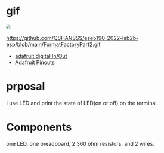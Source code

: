 # gif
<img src=".\gif\video.gif" style="zoom:70%"> <br>    
https://github.com/QSHANSSS/ese5190-2022-lab2b-esp/blob/main/FormatFactoryPart2.gif

* [adafruit digital In/Out](https://learn.adafruit.com/arduino-to-circuitpython/digital-in-out)
* [Adafruit Pinouts](https://learn.adafruit.com/adafruit-qt-py/pinouts)

# prposal
I use LED and print the state of LED(on or off) on the terminal.
# Components
 one LED, one breadboard, 2 360 ohm resistors, and 2 wires.
